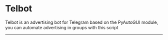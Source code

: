 # Telbot
Telbot is an advertising bot for Telegram based on the PyAutoGUI module, you can automate advertising in groups with this script

---


